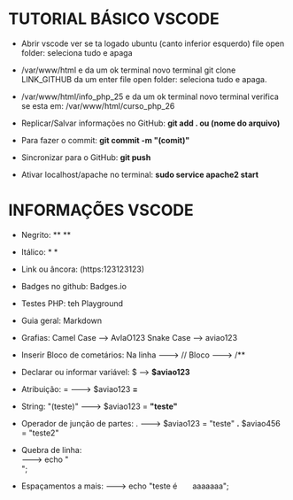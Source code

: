 # TUTORIAL BÁSICO VSCODE

- Abrir vscode ver se ta logado ubuntu (canto inferior esquerdo) file open folder: seleciona tudo e apaga

- /var/www/html e da um ok terminal novo terminal
git clone LINK_GITHUB da um enter file open folder: seleciona tudo e apaga.

- /var/www/html/info_php_25 e da um ok terminal novo terminal verifica se esta em: /var/www/html/curso_php_26

- Replicar/Salvar informações no GitHub: **git add . ou (nome do arquivo)**

- Para fazer o commit: **git commit -m "(comit)"**

- Sincronizar para o GitHub: **git push**

- Ativar localhost/apache no terminal: **sudo service apache2 start**


# INFORMAÇÕES VSCODE

- Negrito: **  ** 

- Itálico: *  *

- Link ou âncora: (https:123123123)

- Badges no github: Badges.io

- Testes PHP: teh Playground

- Guia geral: Markdown

- Grafias: Camel Case --> AvIaO123
           Snake Case --> aviao123

- Inserir Bloco de cometários: Na linha ---> //
                               Bloco ---> /** 

- Declarar ou informar variável: $ --> **$aviao123**

- Atribuição: = ---> $aviao123 **=** 

- String: "(teste)" ---> $aviao123 = **"teste"**

- Operador de junção de partes: . ---> $aviao123 = "teste" **.** $aviao456 = "teste2" 

- Quebra de linha: <br> ---> echo "<br>";

- Espaçamentos a mais:  ---> echo "teste é &nbsp;&nbsp;&nbsp;&nbsp;&nbsp; aaaaaaa";



